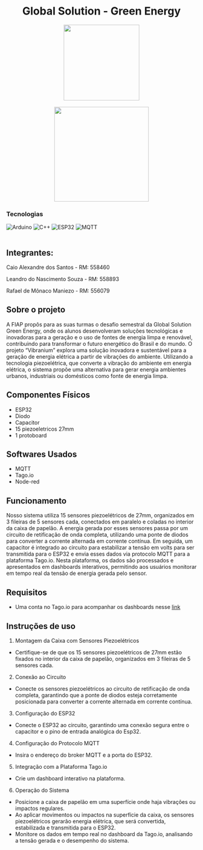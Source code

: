 <h1 align="center">Global Solution - Green Energy</h1>

<div align="center">
  <img width="200px" src="https://github.com/user-attachments/assets/89d4b885-2d9e-4086-98ef-8b1c69456ba4">
</div>
<br>
<div align="center">
  <img width="250px" src="https://github.com/user-attachments/assets/46aa964e-3cae-4d11-82c7-ca90cfe1da2f">
</div>

### Tecnologias
![Arduino](https://img.shields.io/badge/Arduino_IDE-00979D?style=for-the-badge&logo=arduino&logoColor=white)
![C++](https://img.shields.io/badge/C%2B%2B-00599C?style=for-the-badge&logo=c%2B%2B&logoColor=white)
![ESP32](https://img.shields.io/badge/ESP32-Microcontroller-blue?style=for-the-badge&logo=esp32)
![MQTT](https://img.shields.io/badge/MQTT-Protocol-brightgreen?style=for-the-badge&logo=MQTT)
<br><br>

## Integrantes:
<p>Caio Alexandre dos Santos - RM: 558460</p>
<p>Leandro do Nascimento Souza - RM: 558893</p>
<p>Rafael de Mônaco Maniezo - RM: 556079</p>

## Sobre o projeto
A FIAP propôs para as suas turmas o desafio semestral da Global Solution Green Energy, onde os alunos desenvolveram soluções tecnológicas e inovadoras para a geração e o uso de fontes de energia limpa e renovável, contribuindo para transformar o futuro energético do Brasil e do mundo.
O projeto “Vibranium” explora uma solução inovadora e sustentável para a geração de energia elétrica a partir de vibrações do ambiente. Utilizando a tecnologia piezoelétrica, que converte a vibração do ambiente em energia elétrica, o sistema propõe uma alternativa para gerar energia ambientes urbanos, industriais ou domésticos como fonte de energia limpa. 

## Componentes Físicos
- ESP32
- Diodo
- Capacitor
- 15 piezoeletricos 27mm
- 1 protoboard

## Softwares Usados
- MQTT
- Tago.io
- Node-red

## Funcionamento
Nosso sistema utiliza 15 sensores piezoelétricos de 27mm, organizados em 3 fileiras de 5 sensores cada, conectados em paralelo e coladas no interior da caixa de papelão. A energia gerada por esses sensores passa por um circuito de retificação de onda completa, utilizando uma ponte de diodos para converter a corrente alternada em corrente contínua. Em seguida, um capacitor é integrado ao circuito para estabilizar a tensão em volts para ser transmitida para o ESP32 e envia esses dados via protocolo MQTT para a plataforma Tago.io. Nesta plataforma, os dados são processados e apresentados em dashboards interativos, permitindo aos usuários monitorar em tempo real da tensão de energia gerada pelo sensor.

## Requisitos
- Uma conta no Tago.io para acompanhar os dashboards nesse [link](https://tago.io/)

## Instruções de uso
1. Montagem da Caixa com Sensores Piezoelétricos
- Certifique-se de que os 15 sensores piezoelétricos de 27mm estão fixados no interior da caixa de papelão, organizados em 3 fileiras de 5 sensores cada.
  
2. Conexão ao Circuito
- Conecte os sensores piezoelétricos ao circuito de retificação de onda completa, garantindo que a ponte de diodos esteja corretamente posicionada para converter a corrente alternada em corrente contínua.
  
3. Configuração do ESP32
- Conecte o ESP32 ao circuito, garantindo uma conexão segura entre o capacitor e o pino de entrada analógica do Esp32.
  
4. Configuração do Protocolo MQTT
- Insira o endereço do broker MQTT e a porta do ESP32.
  
5. Integração com a Plataforma Tago.io
- Crie um dashboard interativo na plataforma.

6. Operação do Sistema
- Posicione a caixa de papelão em uma superfície onde haja vibrações ou impactos regulares.
- Ao aplicar movimentos ou impactos na superfície da caixa, os sensores piezoelétricos gerarão energia elétrica, que será convertida, estabilizada e transmitida para o ESP32.
- Monitore os dados em tempo real no dashboard da Tago.io, analisando a tensão gerada e o desempenho do sistema.
